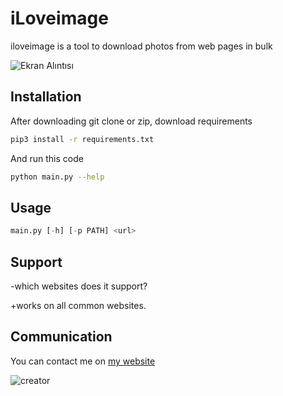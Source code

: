 # iLoveimage

iloveimage is a tool to download photos from web pages in bulk

![Ekran Alıntısı](https://user-images.githubusercontent.com/64376593/111062644-32be1180-84bb-11eb-9880-ac76759d25be.PNG)

## Installation

After downloading git clone or zip, download requirements

```bash
pip3 install -r requirements.txt
```
And run this code
```bash
python main.py --help
```

## Usage

```python
main.py [-h] [-p PATH] <url>
```

## Support

-which websites does it support?

+works on all common websites.

## Communication

You can contact me on [my website](https://canertuysuz.com)

![creator](https://user-images.githubusercontent.com/64376593/109332331-ff4e7680-786e-11eb-84ab-86cbf2ee0fbb.PNG)
